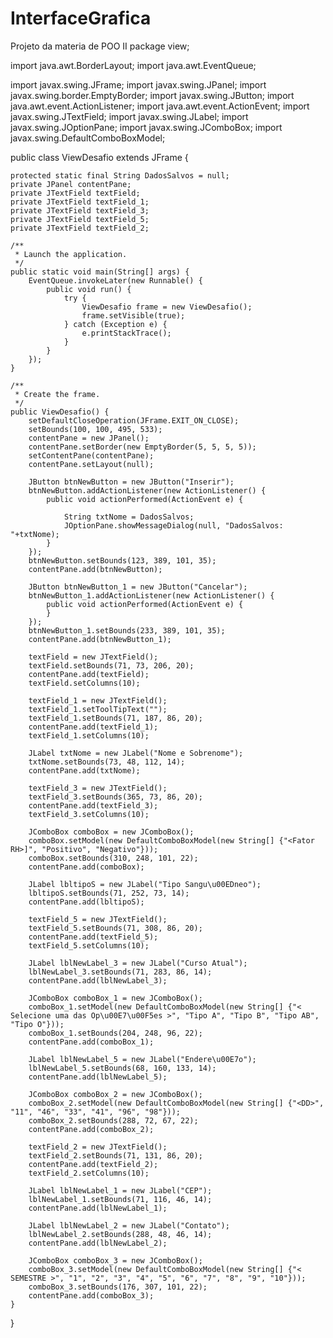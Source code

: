# InterfaceGrafica
Projeto da materia de POO II
package view;

import java.awt.BorderLayout;
import java.awt.EventQueue;

import javax.swing.JFrame;
import javax.swing.JPanel;
import javax.swing.border.EmptyBorder;
import javax.swing.JButton;
import java.awt.event.ActionListener;
import java.awt.event.ActionEvent;
import javax.swing.JTextField;
import javax.swing.JLabel;
import javax.swing.JOptionPane;
import javax.swing.JComboBox;
import javax.swing.DefaultComboBoxModel;

public class ViewDesafio extends JFrame {

	protected static final String DadosSalvos = null;
	private JPanel contentPane;
	private JTextField textField;
	private JTextField textField_1;
	private JTextField textField_3;
	private JTextField textField_5;
	private JTextField textField_2;

	/**
	 * Launch the application.
	 */
	public static void main(String[] args) {
		EventQueue.invokeLater(new Runnable() {
			public void run() {
				try {
					ViewDesafio frame = new ViewDesafio();
					frame.setVisible(true);
				} catch (Exception e) {
					e.printStackTrace();
				}
			}
		});
	}

	/**
	 * Create the frame.
	 */
	public ViewDesafio() {
		setDefaultCloseOperation(JFrame.EXIT_ON_CLOSE);
		setBounds(100, 100, 495, 533);
		contentPane = new JPanel();
		contentPane.setBorder(new EmptyBorder(5, 5, 5, 5));
		setContentPane(contentPane);
		contentPane.setLayout(null);
		
		JButton btnNewButton = new JButton("Inserir");
		btnNewButton.addActionListener(new ActionListener() {
			public void actionPerformed(ActionEvent e) {
				
				String txtNome = DadosSalvos;
				JOptionPane.showMessageDialog(null, "DadosSalvos: "+txtNome);
			}
		});
		btnNewButton.setBounds(123, 389, 101, 35);
		contentPane.add(btnNewButton);
		
		JButton btnNewButton_1 = new JButton("Cancelar");
		btnNewButton_1.addActionListener(new ActionListener() {
			public void actionPerformed(ActionEvent e) {
			}
		});
		btnNewButton_1.setBounds(233, 389, 101, 35);
		contentPane.add(btnNewButton_1);
		
		textField = new JTextField();
		textField.setBounds(71, 73, 206, 20);
		contentPane.add(textField);
		textField.setColumns(10);
		
		textField_1 = new JTextField();
		textField_1.setToolTipText("");
		textField_1.setBounds(71, 187, 86, 20);
		contentPane.add(textField_1);
		textField_1.setColumns(10);
		
		JLabel txtNome = new JLabel("Nome e Sobrenome");
		txtNome.setBounds(73, 48, 112, 14);
		contentPane.add(txtNome);
		
		textField_3 = new JTextField();
		textField_3.setBounds(365, 73, 86, 20);
		contentPane.add(textField_3);
		textField_3.setColumns(10);
		
		JComboBox comboBox = new JComboBox();
		comboBox.setModel(new DefaultComboBoxModel(new String[] {"<Fator RH>]", "Positivo", "Negativo"}));
		comboBox.setBounds(310, 248, 101, 22);
		contentPane.add(comboBox);
		
		JLabel lbltipoS = new JLabel("Tipo Sangu\u00EDneo");
		lbltipoS.setBounds(71, 252, 73, 14);
		contentPane.add(lbltipoS);
		
		textField_5 = new JTextField();
		textField_5.setBounds(71, 308, 86, 20);
		contentPane.add(textField_5);
		textField_5.setColumns(10);
		
		JLabel lblNewLabel_3 = new JLabel("Curso Atual");
		lblNewLabel_3.setBounds(71, 283, 86, 14);
		contentPane.add(lblNewLabel_3);
		
		JComboBox comboBox_1 = new JComboBox();
		comboBox_1.setModel(new DefaultComboBoxModel(new String[] {"< Selecione uma das Op\u00E7\u00F5es >", "Tipo A", "Tipo B", "Tipo AB", "Tipo O"}));
		comboBox_1.setBounds(204, 248, 96, 22);
		contentPane.add(comboBox_1);
		
		JLabel lblNewLabel_5 = new JLabel("Endere\u00E7o");
		lblNewLabel_5.setBounds(68, 160, 133, 14);
		contentPane.add(lblNewLabel_5);
		
		JComboBox comboBox_2 = new JComboBox();
		comboBox_2.setModel(new DefaultComboBoxModel(new String[] {"<DD>", "11", "46", "33", "41", "96", "98"}));
		comboBox_2.setBounds(288, 72, 67, 22);
		contentPane.add(comboBox_2);
		
		textField_2 = new JTextField();
		textField_2.setBounds(71, 131, 86, 20);
		contentPane.add(textField_2);
		textField_2.setColumns(10);
		
		JLabel lblNewLabel_1 = new JLabel("CEP");
		lblNewLabel_1.setBounds(71, 116, 46, 14);
		contentPane.add(lblNewLabel_1);
		
		JLabel lblNewLabel_2 = new JLabel("Contato");
		lblNewLabel_2.setBounds(288, 48, 46, 14);
		contentPane.add(lblNewLabel_2);
		
		JComboBox comboBox_3 = new JComboBox();
		comboBox_3.setModel(new DefaultComboBoxModel(new String[] {"< SEMESTRE >", "1", "2", "3", "4", "5", "6", "7", "8", "9", "10"}));
		comboBox_3.setBounds(176, 307, 101, 22);
		contentPane.add(comboBox_3);
	}
}
